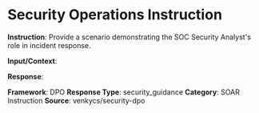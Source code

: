 # Security Operations Instruction

**Instruction**: Provide a scenario demonstrating the SOC Security Analyst's role in incident response.

**Input/Context**: 

**Response**: 

**Framework**: DPO
**Response Type**: security_guidance
**Category**: SOAR Instruction
**Source**: venkycs/security-dpo
